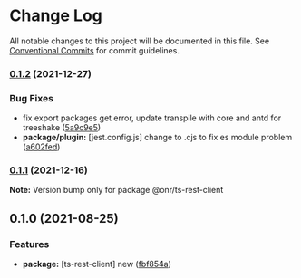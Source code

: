 # Change Log

All notable changes to this project will be documented in this file.
See [Conventional Commits](https://conventionalcommits.org) for commit guidelines.

### [0.1.2](https://github.com/OnrampLab/onr-react-ui/compare/@onr/ts-rest-client@0.1.1...@onr/ts-rest-client@0.1.2) (2021-12-27)


### Bug Fixes

* fix export packages get error, update transpile with core and antd for treeshake ([5a9c9e5](https://github.com/OnrampLab/onr-react-ui/commit/5a9c9e5d2bce31ab8d53c0cacac731d2623ca7d2))
* **package/plugin:** [jest.config.js] change to .cjs to fix es module problem ([a602fed](https://github.com/OnrampLab/onr-react-ui/commit/a602fedf27e17c375a350dca520dafc721e8aa6e))



### [0.1.1](https://github.com/OnrampLab/onr-react-ui/compare/@onr/ts-rest-client@0.1.0...@onr/ts-rest-client@0.1.1) (2021-12-16)

**Note:** Version bump only for package @onr/ts-rest-client





## 0.1.0 (2021-08-25)


### Features

* **package:** [ts-rest-client] new ([fbf854a](https://github.com/OnrampLab/onr-react-ui/commit/fbf854ad8e74faad2a3edcaa5dc1a7190e1624d4))
